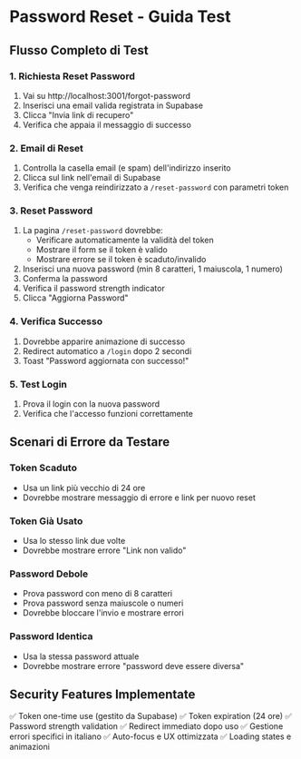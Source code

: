 # Password Reset - Guida Test

## Flusso Completo di Test

### 1. Richiesta Reset Password
1. Vai su http://localhost:3001/forgot-password
2. Inserisci una email valida registrata in Supabase
3. Clicca "Invia link di recupero"
4. Verifica che appaia il messaggio di successo

### 2. Email di Reset
1. Controlla la casella email (e spam) dell'indirizzo inserito
2. Clicca sul link nell'email di Supabase
3. Verifica che venga reindirizzato a `/reset-password` con parametri token

### 3. Reset Password
1. La pagina `/reset-password` dovrebbe:
   - Verificare automaticamente la validità del token
   - Mostrare il form se il token è valido
   - Mostrare errore se il token è scaduto/invalido
2. Inserisci una nuova password (min 8 caratteri, 1 maiuscola, 1 numero)
3. Conferma la password
4. Verifica il password strength indicator
5. Clicca "Aggiorna Password"

### 4. Verifica Successo
1. Dovrebbe apparire animazione di successo
2. Redirect automatico a `/login` dopo 2 secondi
3. Toast "Password aggiornata con successo!"

### 5. Test Login
1. Prova il login con la nuova password
2. Verifica che l'accesso funzioni correttamente

## Scenari di Errore da Testare

### Token Scaduto
- Usa un link più vecchio di 24 ore
- Dovrebbe mostrare messaggio di errore e link per nuovo reset

### Token Già Usato
- Usa lo stesso link due volte
- Dovrebbe mostrare errore "Link non valido"

### Password Debole
- Prova password con meno di 8 caratteri
- Prova password senza maiuscole o numeri
- Dovrebbe bloccare l'invio e mostrare errori

### Password Identica
- Usa la stessa password attuale
- Dovrebbe mostrare errore "password deve essere diversa"

## Security Features Implementate

✅ Token one-time use (gestito da Supabase)
✅ Token expiration (24 ore)
✅ Password strength validation
✅ Redirect immediato dopo uso
✅ Gestione errori specifici in italiano
✅ Auto-focus e UX ottimizzata
✅ Loading states e animazioni